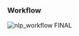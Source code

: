 ### Workflow

![nlp_workflow FINAL](https://github.com/roissyahf/Intelligo-DS-2023/assets/94748266/1b43cc1f-72fe-45d4-aa3b-38cebab0b8b2)